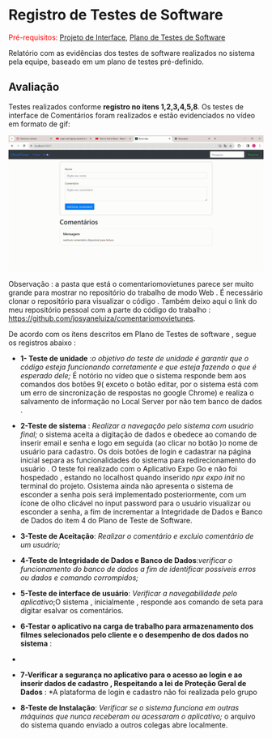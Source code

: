 # Registro de Testes de Software

<span style="color:red">Pré-requisitos: <a href="3-Projeto de Interface.md"> Projeto de Interface</a></span>, <a href="8-Plano de Testes de Software.md"> Plano de Testes de Software</a>

Relatório com as evidências dos testes de software realizados no sistema pela equipe, baseado em um plano de testes pré-definido.

## Avaliação

Testes realizados conforme **registro no itens 1,2,3,4,5,8**. Os testes de interface de Comentários foram realizados e estão evidenciados no vídeo em formato de gif:

![docs/img/b948c914-8fc0-448e-8b40-aa53cb355b1c.gif](https://github.com/ICEI-PUC-Minas-PMV-ADS/pmv-ads-2023-2-e4-proj-infra-t6-movietunes/blob/main/docs/img/b948c914-8fc0-448e-8b40-aa53cb355b1c.gif)

Observação : a pasta que está o comentariomovietunes parece ser muito grande para mostrar no repositório do trabalho de modo Web . É necessário clonar o repositório para visualizar o código . Também deixo aqui o link do meu repositório pessoal com a parte do código do trabalho : https://github.com/josyaneluiza/comentariomovietunes. 

De acordo com os ítens descritos em Plano de Testes de software , segue os registros abaixo : 

- **1- Teste de unidade** :*o objetivo do teste de unidade é garantir que o código esteja funcionando corretamente e que esteja fazendo o que é esperado dele;* É notório no vídeo que o sistema responde bem aos comandos dos botões 9( exceto  o botão editar, por o sistema está com um erro de sincronização de respostas no google Chrome) e  realiza o salvamento de informação no Local Server por não tem banco de dados . 

- **2-Teste de sistema** : *Realizar a navegação pelo sistema com usuário final;* o sistema aceita a digitação de dados e obedece ao comando de inserir email e senha e logo em seguida (ao clicar no botão )o nome de usuário para cadastro. Os dois botões de login e cadastrar na página inicial separa as funcionalidades do sistema para redirecionamento do usuário . O teste  foi realizado com o  Aplicativo Expo Go e não foi hospedado , estando no localhost quando inserido *npx expo init* no terminal do projeto. Osistema ainda não apresenta o sistema de esconder a senha pois será implementado posteriormente, com um ícone  de olho clicável no input password para o usuário visualizar ou esconder a senha, a fim de incrementar a Integridade de Dados e Banco de Dados do item 4 do Plano de Teste de Software.

- **3-Teste de Aceitação**: *Realizar o comentário e excluio comentário de um usuário;*
- **4-Teste de Integridade de Dados e Banco de Dados**:*verificar o funcionamento do banco de dados a fim de identificar possíveis erros ou dados e comando corrompidos;*
- **5-Teste de interface de usuário**: *Verificar a navegabilidade pelo aplicativo*;O sistema , inicialmente , responde aos comando de seta para digitar  esalvar os comentários. 
- **6-Testar o aplicativo na carga de trabalho para armazenamento dos filmes  selecionados pelo cliente e o desempenho de dos dados no sistema** :
- 
- **7-Verificar a segurança no aplicativo para o acesso ao login e ao inserir dados de cadastro , Respeitando a lei de Proteção Geral de Dados** : *A plataforma de login e cadastro não foi realizada pelo grupo 
- **8-Teste de Instalação**: *Verificar se o sistema funciona em outras máquinas que nunca receberam ou acessaram o aplicativo;* o arquivo do sistema quando enviado a outros colegas abre  localmente.
